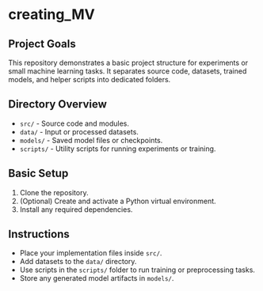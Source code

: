 # creating_MV

## Project Goals
This repository demonstrates a basic project structure for experiments or small machine learning tasks. It separates source code, datasets, trained models, and helper scripts into dedicated folders.

## Directory Overview
- `src/` - Source code and modules.
- `data/` - Input or processed datasets.
- `models/` - Saved model files or checkpoints.
- `scripts/` - Utility scripts for running experiments or training.

## Basic Setup
1. Clone the repository.
2. (Optional) Create and activate a Python virtual environment.
3. Install any required dependencies.

## Instructions
- Place your implementation files inside `src/`.
- Add datasets to the `data/` directory.
- Use scripts in the `scripts/` folder to run training or preprocessing tasks.
- Store any generated model artifacts in `models/`.



